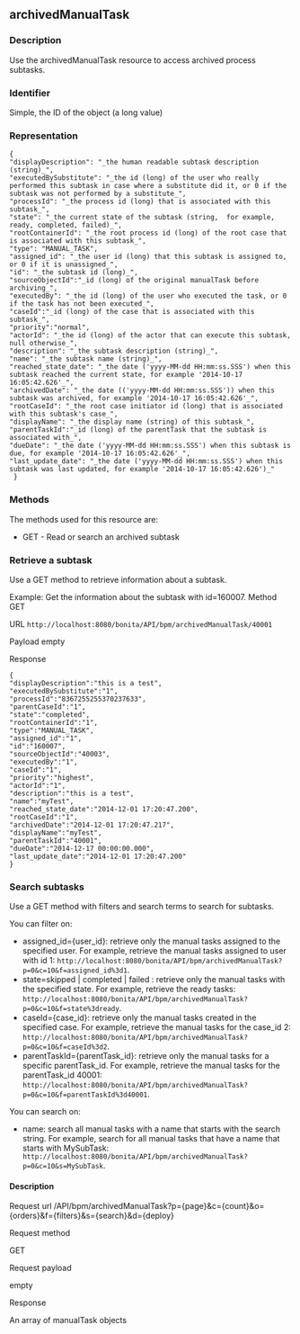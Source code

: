 ## archivedManualTask

### Description

Use the archivedManualTask resource to access archived process subtasks.

### Identifier

Simple, the ID of the object (a long value)

### Representation

    { 
    "displayDescription": "_the human readable subtask description (string)_", 
    "executedBySubstitute": "_the id (long) of the user who really performed this subtask in case where a substitute did it, or 0 if the subtask was not performed by a substitute_", 
    "processId": "_the process id (long) that is associated with this subtask_", 
    "state": "_the current state of the subtask (string,  for example, ready, completed, failed)_", 
    "rootContainerId": "_the root process id (long) of the root case that is associated with this subtask_", 
    "type": "MANUAL_TASK", 
    "assigned_id": "_the user id (long) that this subtask is assigned to, or 0 if it is unassigned_", 
    "id": "_the subtask id (long)_", 
    "sourceObjectId":"_id (long) of the original manualTask before archiving_", 
    "executedBy": "_the id (long) of the user who executed the task, or 0 if the task has not been executed_",
    "caseId":"_id (long) of the case that is associated with this subtask_", 
    "priority":"normal", 
    "actorId": "_the id (long) of the actor that can execute this subtask, null otherwise_", 
    "description": "_the subtask description (string)_", 
    "name": "_the subtask name (string)_", 
    "reached_state_date": "_the date ('yyyy-MM-dd HH:mm:ss.SSS') when this subtask reached the current state, for example '2014-10-17 16:05:42.626'_", 
    "archivedDate": "_the date (('yyyy-MM-dd HH:mm:ss.SSS')) when this subtask was archived, for example '2014-10-17 16:05:42.626'_",
    "rootCaseId": "_the root case initiator id (long) that is associated with this subtask's case_", 
    "displayName": "_the display name (string) of this subtask_", 
    "parentTaskId":"_id (long) of the parentTask that the subtask is associated with_", 
    "dueDate": "_the date ('yyyy-MM-dd HH:mm:ss.SSS') when this subtask is due, for example '2014-10-17 16:05:42.626'_", 
    "last_update_date": "_the date ('yyyy-MM-dd HH:mm:ss.SSS') when this subtask was last updated, for example '2014-10-17 16:05:42.626')_"
     }
    

### Methods

The methods used for this resource are:

* GET - Read or search an archived subtask

### Retrieve a subtask

Use a GET method to retrieve information about a subtask.

Example: Get the information about the subtask with id=160007\.
Method
GET

URL
`http://localhost:8080/bonita/API/bpm/archivedManualTask/40001`

Payload
empty

Response

    
    {
    "displayDescription":"this is a test",
    "executedBySubstitute":"1",
    "processId":"8367255255370237633",
    "parentCaseId":"1",
    "state":"completed",
    "rootContainerId":"1",
    "type":"MANUAL_TASK",
    "assigned_id":"1",
    "id":"160007",
    "sourceObjectId":"40003",
    "executedBy":"1",
    "caseId":"1",
    "priority":"highest",
    "actorId":"1",
    "description":"this is a test",
    "name":"myTest",
    "reached_state_date":"2014-12-01 17:20:47.200",
    "rootCaseId":"1",
    "archivedDate":"2014-12-01 17:20:47.217",
    "displayName":"myTest",
    "parentTaskId":"40001",
    "dueDate":"2014-12-17 00:00:00.000",
    "last_update_date":"2014-12-01 17:20:47.200"
    }
    
    

### Search subtasks

Use a GET method with filters and search terms to search for subtasks.

You can filter on:

* assigned\_id={user\_id}: retrieve only the manual tasks assigned to the specified user. For example, retrieve the manual tasks assigned to user with id 1: `http://localhost:8080/bonita/API/bpm/archivedManualTask?p=0&c=10&f=assigned_id%3d1`.
* state=skipped | completed | failed : retrieve only the manual tasks with the specified state. For example, retrieve the ready tasks: `http://localhost:8080/bonita/API/bpm/archivedManualTask?p=0&c=10&f=state%3dready`.
* caseId={case\_id}: retrieve only the manual tasks created in the specified case. For example, retrieve the manual tasks for the case\_id 2: `http://localhost:8080/bonita/API/bpm/archivedManualTask?p=0&c=10&f=caseId%3d2`.
* parentTaskId={parentTask\_id}: retrieve only the manual tasks for a specific parentTask\_id. For example, retrieve the manual tasks for the parentTask\_id 40001: `http://localhost:8080/bonita/API/bpm/archivedManualTask?p=0&c=10&f=parentTaskId%3d40001`.

You can search on:

* name: search all manual tasks with a name that starts with the search string. For example, search for all manual tasks that have a name that starts with MySubTask: ` http://localhost:8080/bonita/API/bpm/archivedManualTask?p=0&c=10&s=MySubTask`.

#### Description
Request url
/API/bpm/archivedManualTask?p={page}&c={count}&o={orders}&f={filters}&s={search}&d={deploy}

Request method

GET

Request payload

empty

Response

An array of manualTask objects
